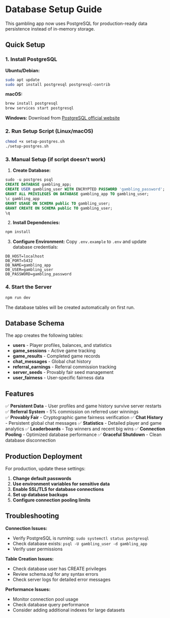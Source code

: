 # Database Setup Guide

This gambling app now uses PostgreSQL for production-ready data persistence instead of in-memory storage.

## Quick Setup

### 1. Install PostgreSQL

**Ubuntu/Debian:**
```bash
sudo apt update
sudo apt install postgresql postgresql-contrib
```

**macOS:**
```bash
brew install postgresql
brew services start postgresql
```

**Windows:**
Download from [PostgreSQL official website](https://www.postgresql.org/download/windows/)

### 2. Run Setup Script (Linux/macOS)

```bash
chmod +x setup-postgres.sh
./setup-postgres.sh
```

### 3. Manual Setup (if script doesn't work)

1. **Create Database:**
```sql
sudo -u postgres psql
CREATE DATABASE gambling_app;
CREATE USER gambling_user WITH ENCRYPTED PASSWORD 'gambling_password';
GRANT ALL PRIVILEGES ON DATABASE gambling_app TO gambling_user;
\c gambling_app
GRANT USAGE ON SCHEMA public TO gambling_user;
GRANT CREATE ON SCHEMA public TO gambling_user;
\q
```

2. **Install Dependencies:**
```bash
npm install
```

3. **Configure Environment:**
Copy `.env.example` to `.env` and update database credentials:
```env
DB_HOST=localhost
DB_PORT=5432
DB_NAME=gambling_app
DB_USER=gambling_user
DB_PASSWORD=gambling_password
```

### 4. Start the Server

```bash
npm run dev
```

The database tables will be created automatically on first run.

## Database Schema

The app creates the following tables:

- **users** - Player profiles, balances, and statistics
- **game_sessions** - Active game tracking
- **game_results** - Completed game records
- **chat_messages** - Global chat history
- **referral_earnings** - Referral commission tracking
- **server_seeds** - Provably fair seed management
- **user_fairness** - User-specific fairness data

## Features

✅ **Persistent Data** - User profiles and game history survive server restarts
✅ **Referral System** - 5% commission on referred user winnings  
✅ **Provably Fair** - Cryptographic game fairness verification
✅ **Chat History** - Persistent global chat messages
✅ **Statistics** - Detailed player and game analytics
✅ **Leaderboards** - Top winners and recent big wins
✅ **Connection Pooling** - Optimized database performance
✅ **Graceful Shutdown** - Clean database disconnection

## Production Deployment

For production, update these settings:

1. **Change default passwords**
2. **Use environment variables for sensitive data**
3. **Enable SSL/TLS for database connections**
4. **Set up database backups**
5. **Configure connection pooling limits**

## Troubleshooting

**Connection Issues:**
- Verify PostgreSQL is running: `sudo systemctl status postgresql`
- Check database exists: `psql -U gambling_user -d gambling_app`
- Verify user permissions

**Table Creation Issues:**
- Check database user has CREATE privileges
- Review schema.sql for any syntax errors
- Check server logs for detailed error messages

**Performance Issues:**
- Monitor connection pool usage
- Check database query performance
- Consider adding additional indexes for large datasets